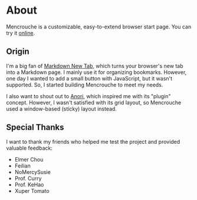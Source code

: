 # About

Mencrouche is a customizable, easy-to-extend browser start page. You can try it [online](https://mencrouche.com).

## Origin

I'm a big fan of [Markdown New Tab](https://github.com/plibither8/markdown-new-tab), which turns your browser's new tab into a Markdown page. I mainly use it for organizing bookmarks. However, one day I wanted to add a small button with JavaScript, but it wasn't supported. So, I started building Mencrouche to meet my needs.

I also want to shout out to [Anori](https://anori.app/), which inspired me with its "plugin" concept. However, I wasn't satisfied with its grid layout, so Mencrouche used a window-based (sticky) layout instead.

## Special Thanks

I want to thank my friends who helped me test the project and provided valuable feedback:
- Elmer Chou
- Feilian
- NoMercySusie
- Prof. Curry
- Prof. KeHao
- Xuper Tomato
